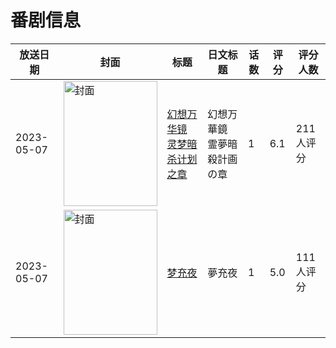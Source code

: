 # 番剧信息

|放送日期|封面|标题|日文标题|话数|评分|评分人数|
|---|---|---|---|---|---|---|
|2023-05-07|<img src="https://lain.bgm.tv/pic/cover/c/ac/52/429899_3453I.jpg" alt="封面" style="width:150px;height:200px;object-fit:cover;">|[幻想万华镜 灵梦暗杀计划之章](https://bangumi.tv/subject/429899)|幻想万華鏡 霊夢暗殺計画の章|1|6.1|211人评分|
|2023-05-07|<img src="https://lain.bgm.tv/pic/cover/c/c7/28/434404_RBYJx.jpg" alt="封面" style="width:150px;height:200px;object-fit:cover;">|[梦充夜](https://bangumi.tv/subject/434404)|夢充夜|1|5.0|111人评分|
